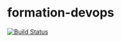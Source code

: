 # formation-devops

[![Build Status](https://app.travis-ci.com/KristenBelkadiEpsi/formation-devops.svg?branch=main)](https://app.travis-ci.com/KristenBelkadiEpsi/formation-devops)
